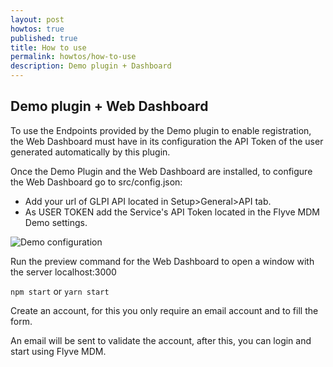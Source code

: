 ```yaml
---
layout: post
howtos: true
published: true
title: How to use
permalink: howtos/how-to-use
description: Demo plugin + Dashboard
---
```


## Demo plugin + Web Dashboard

To use the Endpoints provided by the Demo plugin to enable registration, the Web Dashboard must have in its configuration the API Token of the user generated automatically by this plugin.

Once the Demo Plugin and the Web Dashboard are installed, to configure the Web Dashboard go to src/config.json:

* Add your url of GLPI API located in Setup>General>API tab.
* As USER TOKEN add the Service's API Token located in the Flyve MDM Demo settings.

<img src="{{ '/images/demo-configuration.png' | absolute_url }}" alt="Demo configuration">

Run the preview command for the Web Dashboard to open a window with the server localhost:3000

```npm start``` or ```yarn start```

Create an account, for this you only require an email account and to fill the form.

<!-- <img src="{{ '/images/' | absolute_url }}" alt="To come"> -->

An email will be sent to validate the account, after this, you can login and start using Flyve MDM.